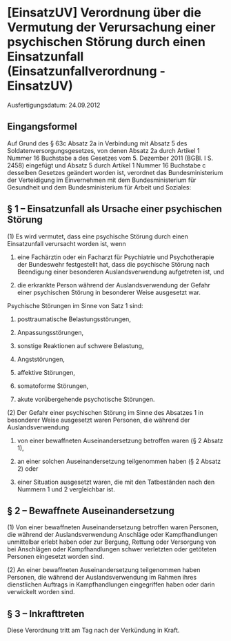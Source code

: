 # [EinsatzUV] Verordnung über die Vermutung der Verursachung einer psychischen Störung durch einen Einsatzunfall  (Einsatzunfallverordnung - EinsatzUV)

Ausfertigungsdatum: 24.09.2012

 

## Eingangsformel

Auf Grund des § 63c Absatz 2a in Verbindung mit Absatz 5 des Soldatenversorgungsgesetzes, von denen Absatz 2a durch Artikel 1 Nummer 16 Buchstabe a des Gesetzes vom 5. Dezember 2011 (BGBl. I S. 2458) eingefügt und Absatz 5 durch Artikel 1 Nummer 16 Buchstabe c desselben Gesetzes geändert worden ist, verordnet das Bundesministerium der Verteidigung im Einvernehmen mit dem Bundesministerium für Gesundheit und dem Bundesministerium für Arbeit und Soziales:


## § 1 – Einsatzunfall als Ursache einer psychischen Störung

(1) Es wird vermutet, dass eine psychische Störung durch einen Einsatzunfall verursacht worden ist, wenn

1. eine Fachärztin oder ein Facharzt für Psychiatrie und Psychotherapie der Bundeswehr festgestellt hat, dass die psychische Störung nach Beendigung einer besonderen Auslandsverwendung aufgetreten ist, und

2. die erkrankte Person während der Auslandsverwendung der Gefahr einer psychischen Störung in besonderer Weise ausgesetzt war.

Psychische Störungen im Sinne von Satz 1 sind:

1. posttraumatische Belastungsstörungen,

2. Anpassungsstörungen,

3. sonstige Reaktionen auf schwere Belastung,

4. Angststörungen,

5. affektive Störungen,

6. somatoforme Störungen,

7. akute vorübergehende psychotische Störungen.

(2) Der Gefahr einer psychischen Störung im Sinne des Absatzes 1 in besonderer Weise ausgesetzt waren Personen, die während der Auslandsverwendung

1. von einer bewaffneten Auseinandersetzung betroffen waren (§ 2 Absatz 1),

2. an einer solchen Auseinandersetzung teilgenommen haben (§ 2 Absatz 2) oder

3. einer Situation ausgesetzt waren, die mit den Tatbeständen nach den Nummern 1 und 2 vergleichbar ist.


## § 2 – Bewaffnete Auseinandersetzung

(1) Von einer bewaffneten Auseinandersetzung betroffen waren Personen, die während der Auslandsverwendung Anschläge oder Kampfhandlungen unmittelbar erlebt haben oder zur Bergung, Rettung oder Versorgung von bei Anschlägen oder Kampfhandlungen schwer verletzten oder getöteten Personen eingesetzt worden sind.

(2) An einer bewaffneten Auseinandersetzung teilgenommen haben Personen, die während der Auslandsverwendung im Rahmen ihres dienstlichen Auftrags in Kampfhandlungen eingegriffen haben oder darin verwickelt worden sind.


## § 3 – Inkrafttreten

Diese Verordnung tritt am Tag nach der Verkündung in Kraft.
